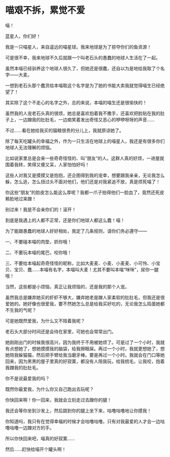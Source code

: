 # 喵艰不拆，累觉不爱

喵！ 

蓝星人，你们好！ 

我是一只喵星人，来自遥远的喵星球。我来地球是为了掠夺你们的鱼资源！ 

可是很不幸，我来地球不久后就跟一个叫老石头的愚蠢的地球人生活在了一起。 

虽然本喵已经驯养这个地球人很久了，但她还是很蠢，还自以为是地给我取了个名字——大麦。 

一想到老石头那个蠢货给本喵取这个名字是为了她的书能大卖我就觉得喵生已经绝望了！ 

其实除了这个不走心的名字之外，总的来说，本喵的喵生还是很愉快的！ 

虽然我的人宠老石头真的很烦，她总是喜欢抱着我不撒手，还喜欢把脸贴在我的肚子上，一边蹭我的肚肚毛，一边痴笑着发出奇怪又恶心的咿咿呀呀的声音…… 

不过……看在她给我买的猫粮很贵的分儿上，我就原谅她了。 

除了每天吃罐头的幸福之外，作为一只生活在地球上的喵星人，我还是有很多你们地球人无法理解的烦恼。 

比如说家里总是会来一些奇奇怪怪的、叫“朋友”的人。这群人真的好烦，一进屋就围着我转，笑得又傻又呆，人家怕怕好吗！ 

这些人对我又是摸摸又是抱抱，还企图得到我的宠幸，想要跟我亲亲，无论我怎么躲，怎么逃，怎么扭过头不面对他们，他们还是对我紧追不放，真是烦死喵了！ 

你这些“朋友”的脸皮怎么能这么厚呢？我都一爪子拍得他们一脸血了，竟然还死皮赖脸地过来蹭！ 

别过来！我是不会亲你们的！滚开！ 

到底是我遇上的人都不正常，还是你们地球人都这么蠢！喵！ 

为了能跟愚蠢的地球人好好相处，我定了几条规则，请你们务必遵守—— 

一、不要碰本喵的肉垫，抓你哦！ 

二、不要玩本喵的尾巴，咬你哦！ 

三、不要给本喵起奇奇怪怪的昵称，比如大麦麦、小麦、小麦麦、小可怜、小宝贝、宝贝、蠢……本喵有名字，本喵叫大麦！尤其不要叫本喵“咪咪”，尿你一腿哦！ 

当然，这些都是小烦恼，真正让我烦恼的，还是我的那个人宠。 

虽然我总是嫌弃她买的虾虾不够大，嫌弃她老是蹭人家柔软的肚肚毛，但我还是很爱她的。她好像也很爱我，要不然她怎么总是给我买好吃的，无论我怎么捣蛋她都不生我的气呢？ 

可是她既然爱我，为什么又不陪着我呢？ 

老石头大部分时间还是会待在家里，可她也会常常出门。 

她刚刚出门的时候我很高兴，因为我终于不用被她烦了。可是过了一个小时，我就有点想她了，想她摸摸我的脑袋，给我擦眼屎。再过一个小时，我就更想她了，想她陪我躲猫猫，然后把手臂给我当磨牙棒。要是再过一个小时。我就会在门口等她回来，因为黑黑的屋子里真的好寂寞，都没有人陪我玩，给我梳毛，让我咬，抱着我蹭我的肚肚毛。 

你不是说最爱我的吗？ 

既然你最爱我，为什么你又自己跑出去玩呢？ 

你快回来啊！你一回来，我就会立刻走过去蹭你的腿！ 

我还会等你坐到沙发上，然后跳到你的腿上坐下来，咕噜咕噜地让你摸我！ 

你知道吗，我只有在觉得幸福的时候才会咕噜咕噜，只有对我最爱的人才会一边咕噜咕噜一边蹭对方的手。 

所以你快回来吧，喵真的好寂寞…… 

然后……赶快给喵开个罐头啊！